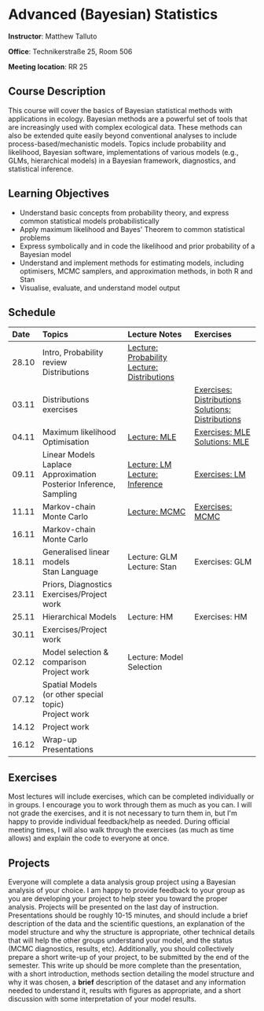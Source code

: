 # Advanced (Bayesian) Statistics
**Instructor**: Matthew Talluto

**Office**: Technikerstraße 25, Room 506

**Meeting location**:  RR 25


## Course Description

This course will cover the basics of Bayesian statistical methods with applications in ecology. Bayesian methods are a powerful set of tools that are increasingly used with complex ecological data. These methods can also be extended quite easily beyond conventional analyses to include process-based/mechanistic models. Topics include probability and likelihood, Bayesian software, implementations of various models (e.g., GLMs, hierarchical models) in a Bayesian framework, diagnostics, and statistical inference.

## Learning Objectives

* Understand basic concepts from probability theory, and express common statistical models probabilistically
* Apply maximum likelihood and Bayes' Theorem to common statistical problems
* Express symbolically and in code the likelihood and prior probability of a Bayesian model
* Understand and implement methods for estimating models, including optimisers, MCMC samplers, and approximation methods, in both R and Stan
* Visualise, evaluate, and understand model output


## Schedule

|Date  |Topics                                                    |Lecture Notes |Exercises |
| :--- |  :---                                                                 |   :---    | :--- |
|28.10 |Intro, Probability review<br/>Distributions                          |[Lecture: Probability](1_probability) <br/> [Lecture: Distributions](2_distributions)||
|03.11|Distributions exercises||[Exercises: Distributions](exercises/2_distributions_ex.html)<br/>[Solutions: Distributions](exercises/2_distributions_soln.html)
|04.11 |Maximum likelihood<br/>Optimisation|[Lecture: MLE](3_mle)<br/>|[Exercises: MLE](exercises/3_mle_ex.html)<br/>[Solutions: MLE](exercises/3_mle_soln.html)|
|09.11|Linear Models<br/>Laplace Approximation<br/>Posterior Inference, Sampling|[Lecture: LM](4_lm_laplace)<br/>[Lecture: Inference](5_posterior_inference)|[Exercises: LM](exercises/4_5_lm_exercises.html)<!---<br/>[Solutions: LM](exercises/4_5_lm_soln.html)-->|
|11.11 |Markov-chain Monte Carlo|[Lecture: MCMC](6_mcmc)|[Exercises: MCMC](exercises/6_mcmc_exercises.html)<!---<br/>[Solutions: MCMC](exercises/6_mcmc_soln.html)-->|
|16.11|Markov-chain Monte Carlo||
|18.11 |Generalised linear models<br/>Stan Language|Lecture: GLM<br/>Lecture: Stan<!--[Lecture: GLM](7_glm)<br/>[Lecture: Stan](8_stan)-->|Exercises: GLM<!--[Exercises: GLM](exercises/7_glm_exercises.html)-->|
|23.11|Priors, Diagnostics<br/> Exercises/Project work  
|25.11 |Hierarchical Models|Lecture: HM<!--[Lecture: HM](9_hm)-->|Exercises: HM<!--Exercises: HM](exercises/9_hm_exercises.html)-->|
|30.11|Exercises/Project work|
|02.12|Model selection & comparison<br/>Project work|Lecture: Model Selection<!--[Lecture: Model Selection](10_model_selection)-->||
|07.12|Spatial Models<br/>(or other special topic)<br/>Project work|<!--[Lecture: Spatial Models Part 1](11_spatial_gp)<br/>[Lecture: Spatial Models Part 2](12_gp_implementation)-->
|14.12|Project work|
|16.12|Wrap-up<br/>Presentations|



## Exercises
Most lectures will include exercises, which can be completed individually or in groups. I encourage you to work through them as much as you can. I will not grade the exercises, and it is not necessary to turn them in, but I'm happy to provide individual feedback/help as needed. During official meeting times, I will also walk through the exercises (as much as time allows) and explain the code to everyone at once.

## Projects
Everyone will complete a data analysis group project using a Bayesian analysis of your choice. I am happy to provide feedback to your group as you are developing your project to help steer you toward the proper analysis. Projects will be presented on the last day of instruction. Presentations should be roughly 10-15 minutes, and should include a brief description of the data and the scientific questions, an explanation of the model structure and why the structure is appropriate, other technical details that will help the other groups understand your model, and the status (MCMC diagnostics, results, etc). Additionally, you should collectively prepare a short write-up of your project, to be submitted by the end of the semester. This write up should be more complete than the presentation, with a short introduction, methods section detailing the model structure and why it was chosen, a **brief** description of the dataset and any information needed to understand it, results with figures as appropriate, and a short discussion with some interpretation of your model results.
